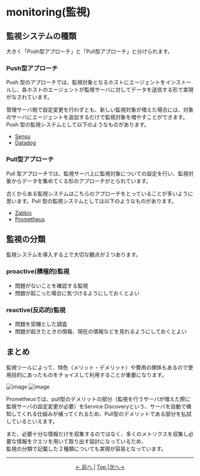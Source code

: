 # monitoring(監視)

## 監視システムの種類

大きく「Push型アプローチ」と「Pull型アプローチ」と分けられます。

### Push型アプローチ

Push 型のアプローチでは、監視対象となるホストにエージェントをインストールし、各ホストのエージェントが監視サーバに対してデータを送信する形で実現がなされています。

管理サーバ側で設定変更を行わずとも、新しい監視対象が増えた場合には、対象のサーバにエージェントを追加するだけで監視対象を増やすことができます。Push 型の監視システムとして以下のようなものがあります。

- [Sensu](https://sensu.io/)
- [Datadog](https://www.datadoghq.com/ja/?utm_source=Advertisement&utm_medium=GoogleAdsNon1stTierBrand&utm_campaign=GoogleAdsNon1stTierBrand-JPNLangEN&utm_content=Brand&utm_keyword=%2Bdatadog&utm_matchtype=b&gclid=CjwKCAjwvtX0BRAFEiwAGWJyZOwjPjcc4rAofuU8c6ND9RFInP8XGbcaADPhdfuSkeGSv68Do0BrZhoCEU8QAvD_BwE)

### Pull型アプローチ

Pull 型アプローチでは、監視サーバ上に監視対象についての設定を行い、監視対象からデータを集めてくる形のアプローチがとられています。

古くからある監視システムはこちらのアプローチをとっていることが多いように思います。Pull 型の監視システムとしては以下のようなものがあります。

- [Zabbix](https://www.zabbix.com/jp)
- [Prometheus](https://prometheus.io/)

## 監視の分類

監視システムを導入する上で大切な観点が２つあります。

### proactive(積極的)監視

- 問題がないことを確認する監視
- 問題が起こった場合に気づけるようにしておくとよい


### reactive(反応的)監視

- 問題を契機とした調査
- 問題が起きたときの情報、現在の情報などを見れるようにしておくとよい

## まとめ

監視ツールによって、特色（メリット・デメリット）や費用の関係もあるので使用目的にあったものをチョイスして利用することが重要になります。

![image](https://user-images.githubusercontent.com/24913906/79302727-1ff83100-7f28-11ea-8571-06493ad4b7da.png)
![image](https://user-images.githubusercontent.com/24913906/79536677-95e0d180-80bb-11ea-82e2-aaa6f44f4a15.png)

Prometheusでは、pull型のデメリットの部分（監視を行うサーバが増えた際に監視サーバの設定変更が必要）をService Discoveryという、サーバを自動で検知してくれる仕組みが補ってくれるため、Pull型のデメリットである部分を払拭しているといえます。

また、必要十分な情報だけを収集するのではなく、多くのメトリクスを収集し必要な情報をクエリを用いて取り出す設計になっているため、  
監視の分類で記載した２種類についても実現が容易となっています。

---

<p style="text-align:center"> <a href="../overview"><- 前へ </a> | <a href="../"> Top </a> |<a href="./prometheus">次へ-> </a></p>
